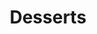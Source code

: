 ---
image: /images/desserts.jpg
title: Desserts
description: |-
    Dessert is a confectionery course that concludes a main meal.
meal_menu: desserts
order: 5
---